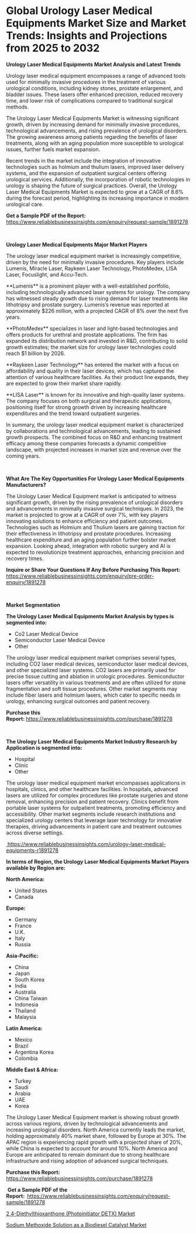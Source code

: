<p><h1>Global Urology Laser Medical Equipments Market Size and Market Trends: Insights and Projections from 2025 to 2032</h1></p><p><strong>Urology Laser Medical Equipments Market Analysis and Latest Trends</strong></p>
<p><p>Urology laser medical equipment encompasses a range of advanced tools used for minimally invasive procedures in the treatment of various urological conditions, including kidney stones, prostate enlargement, and bladder issues. These lasers offer enhanced precision, reduced recovery time, and lower risk of complications compared to traditional surgical methods.</p><p>The Urology Laser Medical Equipments Market is witnessing significant growth, driven by increasing demand for minimally invasive procedures, technological advancements, and rising prevalence of urological disorders. The growing awareness among patients regarding the benefits of laser treatments, along with an aging population more susceptible to urological issues, further fuels market expansion.</p><p>Recent trends in the market include the integration of innovative technologies such as holmium and thulium lasers, improved laser delivery systems, and the expansion of outpatient surgical centers offering urological services. Additionally, the incorporation of robotic technologies in urology is shaping the future of surgical practices. Overall, the Urology Laser Medical Equipments Market is expected to grow at a CAGR of 8.6% during the forecast period, highlighting its increasing importance in modern urological care.</p></p>
<p><strong>Get a Sample PDF of the Report:&nbsp;</strong> <a href="https://www.reliablebusinessinsights.com/enquiry/request-sample/1891278?utm_campaign=1847&utm_medium=2&utm_source=Github&utm_content=ia&utm_term=14012025&utm_id=urology-laser-medical-equipments">https://www.reliablebusinessinsights.com/enquiry/request-sample/1891278</a></p>
<p>&nbsp;</p>
<p><strong>Urology Laser Medical Equipments Major Market Players</strong></p>
<p><p>The urology laser medical equipment market is increasingly competitive, driven by the need for minimally invasive procedures. Key players include Lumenis, Miracle Laser, Raykeen Laser Technology, PhotoMedex, LISA Laser, Focuslight, and Accu-Tech.</p><p>**Lumenis** is a prominent player with a well-established portfolio, including technologically advanced laser systems for urology. The company has witnessed steady growth due to rising demand for laser treatments like lithotripsy and prostate surgery. Lumenis’s revenue was reported at approximately $226 million, with a projected CAGR of 8% over the next five years.</p><p>**PhotoMedex** specializes in laser and light-based technologies and offers products for urethral and prostate applications. The firm has expanded its distribution network and invested in R&D, contributing to solid growth estimates; the market size for urology laser technologies could reach $1 billion by 2026.</p><p>**Raykeen Laser Technology** has entered the market with a focus on affordability and quality in their laser devices, which has captured the attention of various healthcare facilities. As their product line expands, they are expected to grow their market share rapidly.</p><p>**LISA Laser** is known for its innovative and high-quality laser systems. The company focuses on both surgical and therapeutic applications, positioning itself for strong growth driven by increasing healthcare expenditures and the trend toward outpatient surgeries.</p><p>In summary, the urology laser medical equipment market is characterized by collaborations and technological advancements, leading to sustained growth prospects. The combined focus on R&D and enhancing treatment efficacy among these companies forecasts a dynamic competitive landscape, with projected increases in market size and revenue over the coming years.</p></p>
<p>&nbsp;</p>
<p><strong>What Are The Key Opportunities For Urology Laser Medical Equipments Manufacturers?</strong></p>
<p><p>The Urology Laser Medical Equipment market is anticipated to witness significant growth, driven by the rising prevalence of urological disorders and advancements in minimally invasive surgical techniques. In 2023, the market is projected to grow at a CAGR of over 7%, with key players innovating solutions to enhance efficiency and patient outcomes. Technologies such as Holmium and Thulium lasers are gaining traction for their effectiveness in lithotripsy and prostate procedures. Increasing healthcare expenditure and an aging population further bolster market expansion. Looking ahead, integration with robotic surgery and AI is expected to revolutionize treatment approaches, enhancing precision and recovery times.</p></p>
<p><strong>Inquire or Share Your Questions If Any Before Purchasing This Report:</strong> <a href="https://www.reliablebusinessinsights.com/enquiry/pre-order-enquiry/1891278?utm_campaign=1847&utm_medium=2&utm_source=Github&utm_content=ia&utm_term=14012025&utm_id=urology-laser-medical-equipments">https://www.reliablebusinessinsights.com/enquiry/pre-order-enquiry/1891278</a></p>
<p>&nbsp;</p>
<p><strong>Market Segmentation</strong></p>
<p><strong>The Urology Laser Medical Equipments Market Analysis by types is segmented into:</strong></p>
<p><ul><li>Co2 Laser Medical Device</li><li>Semiconductor Laser Medical Device</li><li>Other</li></ul></p>
<p><p>The urology laser medical equipment market comprises several types, including CO2 laser medical devices, semiconductor laser medical devices, and other specialized laser systems. CO2 lasers are primarily used for precise tissue cutting and ablation in urologic procedures. Semiconductor lasers offer versatility in various treatments and are often utilized for stone fragmentation and soft tissue procedures. Other market segments may include fiber lasers and holmium lasers, which cater to specific needs in urology, enhancing surgical outcomes and patient recovery.</p></p>
<p><strong>Purchase this Report:&nbsp;</strong><a href="https://www.reliablebusinessinsights.com/purchase/1891278?utm_campaign=1847&utm_medium=2&utm_source=Github&utm_content=ia&utm_term=14012025&utm_id=urology-laser-medical-equipments">https://www.reliablebusinessinsights.com/purchase/1891278</a></p>
<p>&nbsp;</p>
<p><strong>The Urology Laser Medical Equipments Market Industry Research by Application is segmented into:</strong></p>
<p><ul><li>Hospital</li><li>Clinic</li><li>Other</li></ul></p>
<p><p>The urology laser medical equipment market encompasses applications in hospitals, clinics, and other healthcare facilities. In hospitals, advanced lasers are utilized for complex procedures like prostate surgeries and stone removal, enhancing precision and patient recovery. Clinics benefit from portable laser systems for outpatient treatments, promoting efficiency and accessibility. Other market segments include research institutions and specialized urology centers that leverage laser technology for innovative therapies, driving advancements in patient care and treatment outcomes across diverse settings.</p></p>
<p><a href="https://www.reliablebusinessinsights.com/urology-laser-medical-equipments-r1891278?utm_campaign=1847&utm_medium=2&utm_source=Github&utm_content=ia&utm_term=14012025&utm_id=urology-laser-medical-equipments">&nbsp;https://www.reliablebusinessinsights.com/urology-laser-medical-equipments-r1891278</a></p>
<p><strong>In terms of Region, the Urology Laser Medical Equipments Market Players available by Region are:</strong></p>
<p>
    <p> <strong> North America: </strong>
        <ul>
            <li>United States</li>
            <li>Canada</li>
        </ul>
        </p> 
    <p> <strong> Europe: </strong>
        <ul>
            <li>Germany</li>
            <li>France</li>
            <li>U.K.</li>
            <li>Italy</li>
            <li>Russia</li>
        </ul>
        </p> 
    <p> <strong> Asia-Pacific: </strong>
        <ul>
            <li>China</li>
            <li>Japan</li>
            <li>South Korea</li>
            <li>India</li>
            <li>Australia</li>
            <li>China Taiwan</li>
            <li>Indonesia</li>
            <li>Thailand</li>
            <li>Malaysia</li>
        </ul>
        </p> 
    <p> <strong> Latin America: </strong>
        <ul>
            <li>Mexico</li>
            <li>Brazil</li>
            <li>Argentina Korea</li>
            <li>Colombia</li>
        </ul>
        </p> 
    <p> <strong> Middle East & Africa: </strong>
        <ul>
            <li>Turkey</li>
            <li>Saudi</li>
            <li>Arabia</li>
            <li>UAE</li>
            <li>Korea</li>
        </ul>
    </p>
    </p>
<p><p>The Urology Laser Medical Equipment market is showing robust growth across various regions, driven by technological advancements and increasing urological disorders. North America currently leads the market, holding approximately 40% market share, followed by Europe at 30%. The APAC region is experiencing rapid growth with a projected share of 20%, while China is expected to account for around 10%. North America and Europe are anticipated to remain dominant due to strong healthcare infrastructure and rising adoption of advanced surgical techniques.</p></p>
<p><strong>Purchase this Report: </strong><a href="https://www.reliablebusinessinsights.com/purchase/1891278?utm_campaign=1847&utm_medium=2&utm_source=Github&utm_content=ia&utm_term=14012025&utm_id=urology-laser-medical-equipments">https://www.reliablebusinessinsights.com/purchase/1891278</a></p>
<p>&nbsp;<strong>Get a Sample PDF of the Report:&nbsp;&nbsp;</strong><a href="https://www.reliablebusinessinsights.com/enquiry/request-sample/1891278?utm_campaign=1847&utm_medium=2&utm_source=Github&utm_content=ia&utm_term=14012025&utm_id=urology-laser-medical-equipments">https://www.reliablebusinessinsights.com/enquiry/request-sample/1891278</a></p>
<p><strong></strong></p>
<p><p><a href="https://github.com/carendesrochers299/Market-Research-Report-List-1/blob/main/24-diethylthioxanthone-photoinitiator-detx-market.md?utm_campaign=1847&utm_medium=2&utm_source=Github&utm_content=ia&utm_term=14012025&utm_id=urology-laser-medical-equipments">2,4-Diethylthioxanthone (Photoinitiator DETX) Market</a></p><p><a href="https://github.com/chaturberville8181/Market-Research-Report-List-1/blob/main/sodium-methoxide-solution-as-a-biodiesel-catalyst-market.md?utm_campaign=1847&utm_medium=2&utm_source=Github&utm_content=ia&utm_term=14012025&utm_id=urology-laser-medical-equipments">Sodium Methoxide Solution as a Biodiesel Catalyst Market</a></p></p>